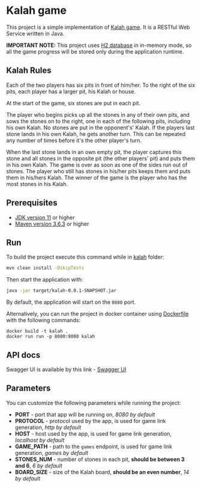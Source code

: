 # Kalah game

This project is a simple implementation of [Kalah game](https://en.wikipedia.org/wiki/Kalah). 
It is a RESTful Web Service written in Java. 

**IMPORTANT NOTE:** This project uses [H2 database](https://www.h2database.com/html/main.html) in in-memory mode, 
so all the game progress will be stored only during the application runtime.

## Kalah Rules

Each of the two players has six pits in front of him/her. To the right of the six pits, each player has a larger pit, his
Kalah or house.

At the start of the game, six stones are put in each pit.

The player who begins picks up all the stones in any of their own pits, and sows the stones on to the right, one in
each of the following pits, including his own Kalah. No stones are put in the opponent's' Kalah. If the players last
stone lands in his own Kalah, he gets another turn. This can be repeated any number of times before it's the other
player's turn.

When the last stone lands in an own empty pit, the player captures this stone and all stones in the opposite pit (the
other players' pit) and puts them in his own Kalah.
The game is over as soon as one of the sides run out of stones. The player who still has stones in his/her pits keeps
them and puts them in his/hers Kalah. The winner of the game is the player who has the most stones in his Kalah.

## Prerequisites

- [JDK version 11](https://jdk.java.net/11/) or higher
- [Maven version 3.6.3](https://maven.apache.org/download.cgi) or higher

## Run

To build the project execute this command while in [kalah](../kalah) folder:

```bash
mvn clean install -DskipTests
```

Then start the application with:

```bash
java -jar target/kalah-0.0.1-SNAPSHOT.jar
```

By default, the application will start on the `8080` port.

Alternatively, you can run the project in docker container using [Dockerfile](../kalah/Dockerfile) with the following commands:

```
docker build -t kalah .
docker run run -p 8080:8080 kalah
```

## API docs

Swagger UI is available by this link - [Swagger UI](http://localhost:8080/swagger-ui/#)

## Parameters

You can customize the following parameters while running the project:

- **PORT** - port that app will be running on, _8080 by default_
- **PROTOCOL** - protocol used by the app, is used for game link generation, _http by default_
- **HOST** - host used by the app, is used for game link generation, _localhost by default_
- **GAME_PATH** - path to the `games` endpoint, is used for game link generation, _games by default_
- **STONES_NUM** - number of stones in each pit, **should be between 3 and 6**, _6 by default_
- **BOARD_SIZE** - size of the Kalah board, **should be an even number**, _14 by default_

